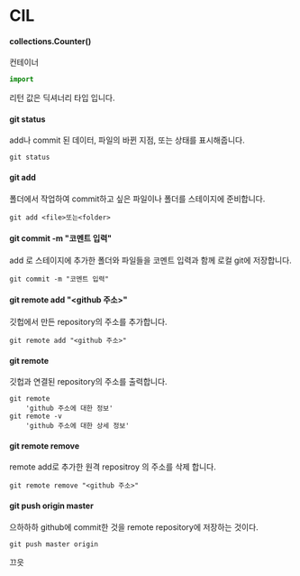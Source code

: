 # CIL

#### collections.Counter()

컨테이너

```python
import 
```

리턴 값은 딕셔너리 타입 입니다.

#### git status

add나 commit 된 데이터, 파일의 바뀐 지점, 또는 상태를 표시해줍니다.

``` shell
git status
```

#### git add  <file>

폴더에서 작업하여 commit하고 싶은 파일이나 폴더를 스테이지에 준비합니다.

``` shell
git add <file>또는<folder>
```

#### git commit -m "코멘트 입력"

add 로 스테이지에 추가한 폴더와 파일들을 코멘트 입력과 함께 로컬 git에 저장합니다.

``` shell
git commit -m "코멘트 입력"
```



#### git remote add "<github 주소>"

깃헙에서 만든 repository의 주소를 추가합니다.

``` shell
git remote add "<github 주소>"
```

#### git remote

깃헙과 연결된 repository의 주소를 출력합니다.

``` shell
git remote
	'github 주소에 대한 정보'
git remote -v
	'github 주소에 대한 상세 정보'
```

#### git remote remove

 remote add로 추가한 원격 repositroy 의 주소를 삭제 합니다.

 ``` shell
git remote remove "<github 주소>"
 ```



#### git push origin master

으하하하 github에 commit한 것을 remote repository에 저장하는 것이다.

``` shell
git push master origin
```



끄읏







